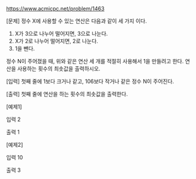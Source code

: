 https://www.acmicpc.net/problem/1463

[문제]
정수 X에 사용할 수 있는 연산은 다음과 같이 세 가지 이다.

1. X가 3으로 나누어 떨어지면, 3으로 나눈다.
2. X가 2로 나누어 떨어지면, 2로 나눈다.
3. 1을 뺀다.

정수 N이 주어졌을 때, 위와 같은 연산 세 개를 적절히 사용해서 1을 만들려고 한다. 연산을 사용하는 횟수의 최솟값을 출력하시오.

[입력]
첫째 줄에 1보다 크거나 같고, 106보다 작거나 같은 정수 N이 주어진다.

[출력]
첫째 줄에 연산을 하는 횟수의 최솟값을 출력한다.

[예제1]

입력
2

출력
1

[예제2]

입력
10


출력
3